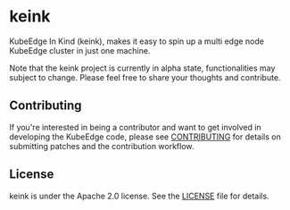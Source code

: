 # keink

KubeEdge In Kind (keink), makes it easy to spin up a multi edge node KubeEdge cluster in just one machine.

Note that the keink project is currently in alpha state, functionalities may subject to change.
Please feel free to share your thoughts and contribute.

## Contributing

If you're interested in being a contributor and want to get involved in
developing the KubeEdge code, please see [CONTRIBUTING](./CONTRIBUTING.md) for
details on submitting patches and the contribution workflow.


## License

keink is under the Apache 2.0 license. See the [LICENSE](license) file for details.
